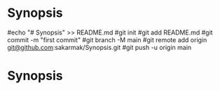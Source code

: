 # Synopsis
#echo "# Synopsis" >> README.md
#git init
#git add README.md
#git commit -m "first commit"
#git branch -M main
#git remote add origin git@github.com:sakarmak/Synopsis.git
#git push -u origin main
# Synopsis
